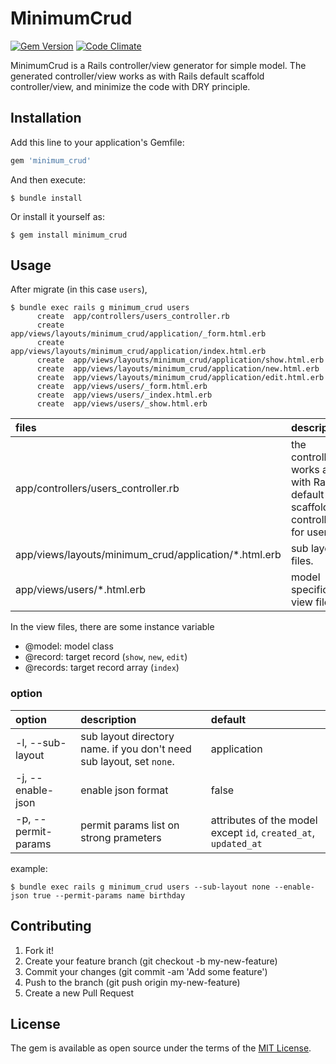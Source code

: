 # MinimumCrud

[![Gem Version](https://badge.fury.io/rb/minimum_crud.svg)](https://badge.fury.io/rb/minimum_crud)
[![Code Climate](https://codeclimate.com/github/Kta-M/minimum_crud/badges/gpa.svg)](https://codeclimate.com/github/Kta-M/minimum_crud)

MinimumCrud is a Rails controller/view generator for simple model. The generated controller/view works as with Rails default scaffold controller/view, and minimize the code with DRY principle.

## Installation

Add this line to your application's Gemfile:

```ruby
gem 'minimum_crud'
```

And then execute:

```
$ bundle install
```

Or install it yourself as:

```
$ gem install minimum_crud
```

## Usage

After migrate (in this case `users`),

```
$ bundle exec rails g minimum_crud users
      create  app/controllers/users_controller.rb
      create  app/views/layouts/minimum_crud/application/_form.html.erb
      create  app/views/layouts/minimum_crud/application/index.html.erb
      create  app/views/layouts/minimum_crud/application/show.html.erb
      create  app/views/layouts/minimum_crud/application/new.html.erb
      create  app/views/layouts/minimum_crud/application/edit.html.erb
      create  app/views/users/_form.html.erb
      create  app/views/users/_index.html.erb
      create  app/views/users/_show.html.erb
```

|files|description|
|:--------|:--------|
|app/controllers/users_controller.rb|the controller works as with Rails default scaffold controller for users.|
|app/views/layouts/minimum_crud/application/*.html.erb|sub layout files.|
|app/views/users/*.html.erb|model specific view files.|

In the view files, there are some instance variable
- @model: model class
- @record: target record (`show`, `new`, `edit`)
- @records: target record array (`index`)

### option
|option|description|default|
|:--------|:--------|:--------|
|-l, --sub-layout|sub layout directory name. if you don't need sub layout, set `none`.|application|
|-j, --enable-json|enable json format|false|
|-p, --permit-params|permit params list on strong prameters|attributes of the model except `id`, `created_at`, `updated_at`|

example:
```
$ bundle exec rails g minimum_crud users --sub-layout none --enable-json true --permit-params name birthday
```

## Contributing

1. Fork it!
1. Create your feature branch (git checkout -b my-new-feature)
1. Commit your changes (git commit -am 'Add some feature')
1. Push to the branch (git push origin my-new-feature)
1. Create a new Pull Request


## License

The gem is available as open source under the terms of the [MIT License](http://opensource.org/licenses/MIT).
